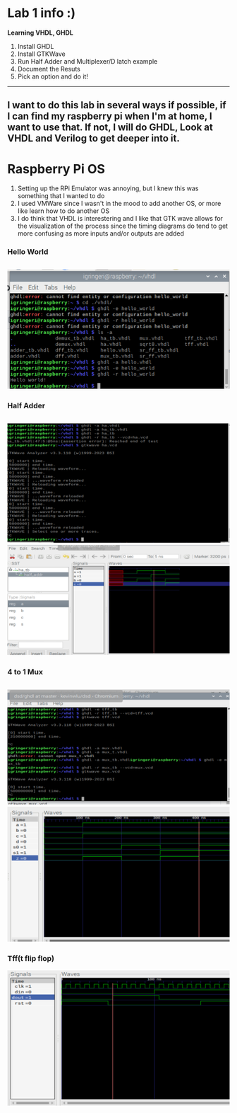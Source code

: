 # Lab 1 info :) 
**Learning VHDL, GHDL**

1. Install GHDL
2. Install GTKWave 
3. Run Half Adder and Multiplexer/D latch example
4. Document the Resuts
5. Pick an option and do it!

---
I want to do this lab in several ways if possible, if I can find my raspberry pi when I'm at home, I want to use that. If not, I will do GHDL, Look at VHDL and Verilog to get deeper into it.
--- 
# Raspberry Pi OS

1. Setting up the RPi Emulator was annoying, but I knew this was something that I wanted to do
2. I used VMWare since I wasn't in the mood to add another OS, or more like learn how to do another OS
3. I do think that VHDL is interestering and I like that GTK wave allows for the visualization of the process since the timing diagrams do tend to get more confusing as more inputs and/or outputs are added

### Hello World 
![helloWorld](HelloWorld.png)
---
### Half Adder 
![haTERMINAL](haTER.png)
![haGTKWA](haGTK.png)
---
### 4 to 1 Mux 
![muxTER](muxTER.png)
![muxGTKWA](muxGTK.png)
---
### Tff(t flip flop) 
![tffGTKWA](tffGTK.png)